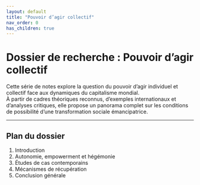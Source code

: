 ```yaml
---
layout: default
title: "Pouvoir d’agir collectif"
nav_order: 0
has_children: true
---
```


# Dossier de recherche : Pouvoir d’agir collectif

Cette série de notes explore la question du pouvoir d’agir individuel et collectif face aux dynamiques du capitalisme mondial.  
À partir de cadres théoriques reconnus, d’exemples internationaux et d’analyses critiques, elle propose un panorama complet sur les conditions de possibilité d’une transformation sociale émancipatrice.

---

## Plan du dossier

1. Introduction
2. Autonomie, empowerment et hégémonie
3. Études de cas contemporains
4. Mécanismes de récupération
5. Conclusion générale

